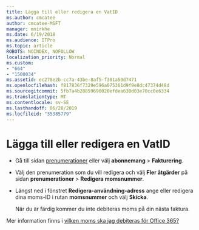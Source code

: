 ```yaml
---
title: Lägga till eller redigera en VatID
ms.author: cmcatee
author: cmcatee-MSFT
manager: mnirkhe
ms.date: 6/19/2018
ms.audience: ITPro
ms.topic: article
ROBOTS: NOINDEX, NOFOLLOW
localization_priority: Normal
ms.custom:
- "664"
- "1500034"
ms.assetid: ec278e2b-cc7a-43be-8af5-f381a50d7471
ms.openlocfilehash: f817836f7329e596a075361d9f9e8dc47374d48d
ms.sourcegitcommit: 5fb7a4b28859690020efdea630d03e70cc0e6334
ms.translationtype: MT
ms.contentlocale: sv-SE
ms.lasthandoff: 06/28/2019
ms.locfileid: "35385779"
---
```

# <a name="how-to-add-or-edit-a-vatid"></a>Lägga till eller redigera en VatID

- Gå till sidan [prenumerationer](https://go.microsoft.com/fwlink/p/?linkid=842054) eller välj **abonnemang** \> **Fakturering**.

- Välj den prenumeration som du vill redigera och välj **Fler åtgärder** på sidan **prenumerationer** \> **Redigera momsnummer**.

- Längst ned i fönstret **Redigera-användning-adress** ange eller redigera dina moms-ID i rutan **momsnummer** och välj **Skicka**.

    När du är färdig kommer du inte debiteras moms på din nästa faktura.

Mer information finns i [vilken moms ska jag debiteras för Office 365?](https://support.office.com/article/7e77382b-b966-4ad5-a515-9e629a777a22.aspx)
  